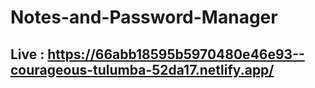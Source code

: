 # Notes-and-Password-Manager 

## Live : https://66abb18595b5970480e46e93--courageous-tulumba-52da17.netlify.app/
